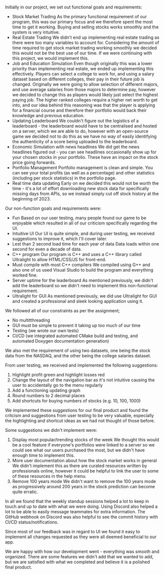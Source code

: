 Initially in our project, we set out functional goals and requirements:

- Stock Market Trading
As the primary functional requirement of our program, this was our primary focus and we therefore spent the most time to get it working. Buying and selling stocks works smoothly and the system is very intuitive.
- Real Estate Trading
We didn't end up implementing real estate trading as there were too many variables to account for. Considering the amount of time required to get stock market trading working smoothly we decided this would not be the best use of our time. If we were continuing with this project, we would implement this.
- Job and Education Simulation
Even though originally this was a lower priority than implementing real estate, we ended up implementing this effectively. Players can select a college to work for, and using a salary dataset based on different colleges, their pay in their future job is changed. Originally we were going to allow selection of different majors, and use average salaries from those majors to determine pay, however we decided to change this as players would likely just select the highest paying job. The higher ranked colleges require a higher net worth to get into, and our idea behind this reasoning was that the player is applying for a financial course and therefore their portfolio would back their knowledge and previous education.
- Updating Leaderboard
We couldn't figure out the logistics of a leaderboard - the leaderboard would have to be centralised and hosted on a server, which we are able to do, however with an open-source game we decided not to do this as we have no way of easily identifying the authenticity of a score being uploaded to the leaderboard.
- Economic Simulation with news headlines
We did get the news headlines figured out - you can see headlines occasionally show up for your chosen stocks in your portfolio. These have an impact on the stock price going forwards.
- Portfolio Management
Portfolio management is clean and simple. You can see your total profits (as well as a percentage) and other statistics (including per stock statistics) in the portfolio page.
- Real time data updating
Early on we decided this would not be worth the time - it's a lot of effort downloading new stock data for specifically missing days from APIs, so we instead simply cut off stock history at the beginning of 2023.

Our non-function goals and requirements were:

- Fun
Based on our user testing, many people found our game to be enjoyable which resulted in all of our criticism specifically regarding the UI.
- Intuitive UI
Our UI is quite simple, and during user testing, we received suggestions to improve it, which I'll cover later.
- Lest than 2 second load time for each year of data
Data loads within one second for even a decade of data.
- C++ program
Our program is C++ and uses a C++ library called Ultralight to allow HTML/CSS/JS for front-end.
- Must compile with most C++ compilers
We compiled using G++ and also one of us used Visual Studio to build the program and everything worked fine.
- Server uptime for the leaderboard
As mentioned previously, we didn't add the leaderboard so we didn't need to implement this non-functional requirement.
- Ultralight for GUI
As mentioned previously, we did use Ultralight for GUI and created a professional and sleek looking application using it.

We followed all of our constraints as per the assignment;
- No multitthreading
- GUI must be simple to prevent it taking up too much of our time
- Testing (we wrote our own tests)
- CI/CD (we integrated automated CMake build and testing, and automated Doxygen documentation generation)

We also met the requirement of using two datasets, one being the stock data from the NASDAQ, and the other being the college salaries dataset.

From user testing, we received and implemented the following suggestions:
1. Highlight profit green and highlight losses red
2. Change the layout of the navigation bar as it's not intuitive causing the user to accidentally go to the menu regularly
3. Add a functioning updating graph
4. Round numbers to 2 decimal places
5. Add shortcuts for buying numbers of stocks (e.g. 10, 100, 1000)

We implemented these suggestions for our final product and found the critcism and suggestions from user testing to be very valuable, especially the highlighting and shortcut ideas as we had not thought of those before.

Some suggestions we didn't implement were:
1. Display most popular/trending stocks of the week
We thought this would be a cool feature if everyone's portfolios were linked to a server so we could see what our users purchased the most, but we didn't have enough time to implement this.
2. More user documentation about how the stock market works in general
We didn't implement this as there are curated resources written by professionals online, however it could be helpful to link the user to some of these resources in the help menu.
3. Remove 100 years mode
We didn't want to remove the 100 years mode as progressively around 200 years in the stock prediction can become quite erratic.

In all we found that the weekly standup sessions helped a lot to keep in touch and up to date with what we were doing. Using Discord also helped a lot to be able to easily message teammates for extra information. The GitHub webhook on Discord was also helpful to see the commit history with CI/CD status/notifications.

Since most of our feedback was in regard to UI we found it easy to implement all changes requested as they were all deemed beneficial to our app.

We are happy with how our development went - everything was smooth and organized. There are some features we didn't add that we wanted to add, but we are satisfied with what we completed and believe it is a polished final product.
